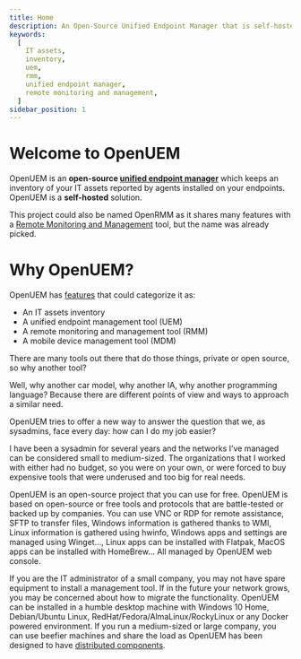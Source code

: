 ```yaml
---
title: Home
description: An Open-Source Unified Endpoint Manager that is self-hosted and lets you manage your IT assets thanks to its agents
keywords:
  [
    IT assets,
    inventory,
    uem,
    rmm,
    unified endpoint manager,
    remote monitoring and management,
  ]
sidebar_position: 1
---
```


# Welcome to OpenUEM

OpenUEM is an **open-source [unified endpoint manager](https://en.wikipedia.org/wiki/Unified_endpoint_management)** which keeps an inventory of your IT assets reported by agents installed on your endpoints. OpenUEM is a **self-hosted** solution.

This project could also be named OpenRMM as it shares many features with a [Remote Monitoring and Management](https://en.wikipedia.org/wiki/Remote_monitoring_and_management) tool, but the name was already picked.

# Why OpenUEM?

OpenUEM has [features](/docs/Introduction/features) that could categorize it as:

- An IT assets inventory
- A unified endpoint management tool (UEM)
- A remote monitoring and management tool (RMM)
- A mobile device management tool (MDM)

There are many tools out there that do those things, private or open source, so why another tool?

Well, why another car model, why another IA, why another programming language? Because there are different points of view and ways to approach a similar need.

OpenUEM tries to offer a new way to answer the question that we, as sysadmins, face every day: how can I do my job easier?

I have been a sysadmin for several years and the networks I’ve managed can be considered small to medium-sized. The organizations that I worked with either had no budget, so you were on your own, or were forced to buy expensive tools that were underused and too big for real needs.

OpenUEM is an open-source project that you can use for free. OpenUEM is based on open-source or free tools and protocols that are battle-tested or backed up by companies. You can use VNC or RDP for remote assistance, SFTP to transfer files, Windows information is gathered thanks to WMI, Linux information is gathered using hwinfo, Windows apps and settings are managed using Winget…, Linux apps can be installed with Flatpak, MacOS apps can be installed with HomeBrew... All managed by OpenUEM web console.

If you are the IT administrator of a small company, you may not have spare equipment to install a management tool. If in the future your network grows, you may be concerned about how to migrate the functionality. OpenUEM can be installed in a humble desktop machine with Windows 10 Home, Debian/Ubuntu Linux, RedHat/Fedora/AlmaLinux/RockyLinux or any Docker powered environment. If you run a medium-sized or large company, you can use beefier machines and share the load as OpenUEM has been designed to have [distributed components](/docs/Introduction/architecture).
